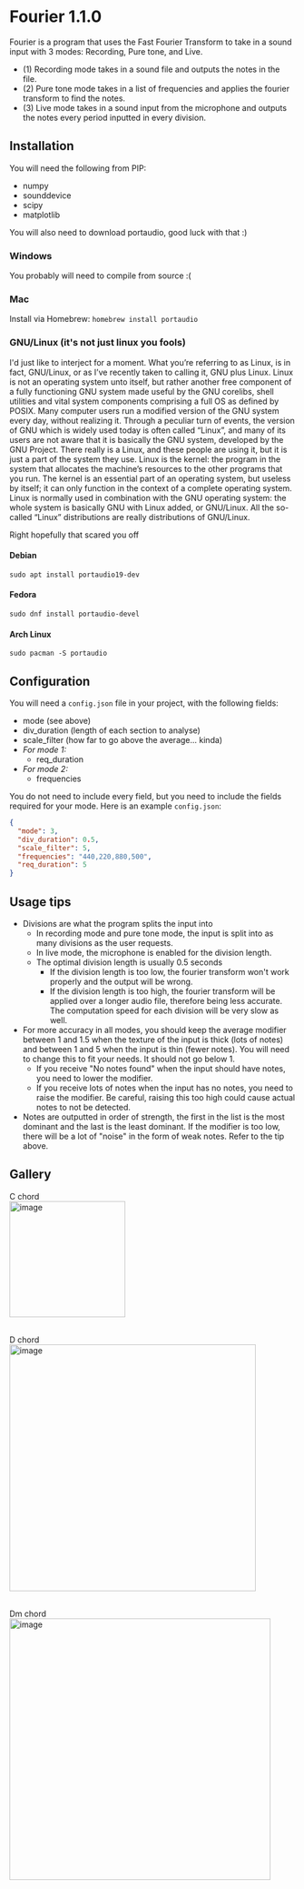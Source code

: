 # Fourier 1.1.0
Fourier is a program that uses the Fast Fourier Transform to take in a sound input with 3 modes: Recording, Pure tone, and Live.

- (1) Recording mode takes in a sound file and outputs the notes in the file.
- (2) Pure tone mode takes in a list of frequencies and applies the fourier transform to find the notes.
- (3) Live mode takes in a sound input from the microphone and outputs the notes every period inputted in every division.

## Installation
You will need the following from PIP:
- numpy
- sounddevice
- scipy
- matplotlib

You will also need to download portaudio, good luck with that :)

### Windows
You probably will need to compile from source :(

### Mac
Install via Homebrew:
`homebrew install portaudio`

### GNU/Linux (it's not just linux you fools)

I'd just like to interject for a moment. What you’re referring to as Linux, is in fact, GNU/Linux, or as I’ve recently taken to calling it, GNU plus Linux. Linux is not an operating system unto itself, but rather another free component of a fully functioning GNU system made useful by the GNU corelibs, shell utilities and vital system components comprising a full OS as defined by POSIX.
Many computer users run a modified version of the GNU system every day, without realizing it. Through a peculiar turn of events, the version of GNU which is widely used today is often called “Linux”, and many of its users are not aware that it is basically the GNU system, developed by the GNU Project. There really is a Linux, and these people are using it, but it is just a part of the system they use.
Linux is the kernel: the program in the system that allocates the machine’s resources to the other programs that you run. The kernel is an essential part of an operating system, but useless by itself; it can only function in the context of a complete operating system. Linux is normally used in combination with the GNU operating system: the whole system is basically GNU with Linux added, or GNU/Linux. All the so-called “Linux” distributions are really distributions of GNU/Linux.

Right hopefully that scared you off
#### Debian
`sudo apt install portaudio19-dev`
#### Fedora
`sudo dnf install portaudio-devel`
#### Arch Linux
`sudo pacman -S portaudio`

## Configuration
You will need a `config.json` file in your project, with the following fields:
- mode (see above)
- div_duration (length of each section to analyse)
- scale_filter (how far to go above the average... kinda)
- _For mode 1:_
  - req_duration
- _For mode 2:_
  - frequencies

You do not need to include every field, but you need to include the fields required for your mode. Here is an example `config.json`:

```json
{
  "mode": 3,
  "div_duration": 0.5,
  "scale_filter": 5,
  "frequencies": "440,220,880,500",
  "req_duration": 5
}
```

## Usage tips
- Divisions are what the program splits the input into 
  - In recording mode and pure tone mode, the input is split into as many divisions as the user requests.
  - In live mode, the microphone is enabled for the division length.
  - The optimal division length is usually 0.5 seconds
    - If the division length is too low, the fourier transform won't work properly and the output will be wrong.
    - If the division length is too high, the fourier transform will be applied over a longer audio file, therefore being less accurate. The computation speed for each division will be very slow as well.
- For more accuracy in all modes, you should keep the average modifier between 1 and 1.5 when the texture of the input is thick (lots of notes) and between 1 and 5 when the input is thin (fewer notes). You will need to change this to fit your needs. It should not go below 1.
  - If you receive "No notes found" when the input should have notes, you need to lower the modifier.
  - If you receive lots of notes when the input has no notes, you need to raise the modifier. Be careful, raising this too high could cause actual notes to not be detected.
- Notes are outputted in order of strength, the first in the list is the most dominant and the last is the least dominant. If the modifier is too low, there will be a lot of "noise" in the form of weak notes. Refer to the tip above.


## Gallery
C chord <br />
<img width="204" alt="image" src="https://github.com/iwl-lyam/fourier/assets/64089164/0c9afd9c-b227-4567-b34e-4cb148141e2d">

<br />D chord<br />
<img width="434" alt="image" src="https://github.com/iwl-lyam/fourier/assets/64089164/19e0ec4d-9c35-458e-a723-a0b67c3f525a">

<br />Dm chord<br />
<img width="460" alt="image" src="https://github.com/iwl-lyam/fourier/assets/64089164/1616c589-6447-449a-b9db-7b7185c2830e">
